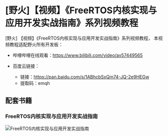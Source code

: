 # [野火]【视频】《FreeRTOS内核实现与应用开发实战指南》系列视频教程
[野火] 【视频】《FreeRTOS内核实现与应用开发实战指南》系列视频教程，
本视频教程适配野火所有开发板：

- 哔哩哔哩在线观看：https://www.bilibili.com/video/av57449565


- 百度云链接：
    * 链接：https://pan.baidu.com/s/1ABhcbSxQm74-JQ-2e9HEGw 
    * 提取码：emqh 

## 配套书籍

### FreeRTOS内核实现与应用开发实战指南
![FreeRTOS内核实现与应用开发实战指南](https://raw.githubusercontent.com/wiki/Embdefire/products/images/野火开源图书专栏/FreeRTOS内核实现与应用开发实战指南——基于STM32.jpg)